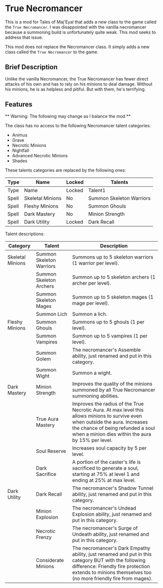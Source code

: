 # True Necromancer

This is a mod for Tales of Maj'Eyal that adds a new class to the game called
the `True Necromancer`. I was disappointed with the vanilla necromancer because
a summoning build is unfortunately quite weak. This mod seeks to address that issue.

This mod does not replace the Necromancer class. It simply adds a new class called the `True Necromancer` to the game.

## Brief Description

Unlike the vanilla Necromancer, the True Necromancer has fewer direct attacks of his own and has to rely on
his minions to deal damage. Without his minions, he is as helpless and pitiful. But with them, he's terrifying.

## Features

** Warning: The following may change as I balance the mod **

The class has no access to the following Necromancer talent categories:
- Animus
- Grave
- Necrotic Minions
- Nightfall
- Advanced Necrotic Minions
- Shades

These talents categories are replaced by the following ones:

| Type | Name | Locked | Talents |
| --- | --- | --- | --- |
| Type | Name | Locked | Talent1 | Talent2 | Talent3 | Talent4 |
| Spell | Skeletal Minions | No | Summon Skeleton Warriors | Summon Skeleton Archers | Summon Skeleton Mages | Summon Lich |
| Spell | Fleshy Minions | No | Summon Ghouls | Summon Vampires | Summon Golem | Summon Wight |
| Spell | Dark Mastery | No | Minion Strength | True Aura Mastery | Soul Reserve | Dark Sacrifice |
| Spell | Dark Utility | Locked | Dark Recall | Minion Explosion | Necrotic Frenzy | Considerate Minions |

Talent descriptions:

| Category | Talent | Description |
| --- | --- | --- |
| Skeletal Minions | Summon Skeleton Warriors | Summons up to 5 skeleton warriors (1 warrior per level). |
|  | Summon Skeleton Archers | Summon up to 5 skeleton archers (1 archer per level). |
|  | Summon Skeleton Mages | Summon up to 5 skeleton mages (1 mage per level). |
|  | Summon Lich | Summon a lich. |
| Fleshy Minions | Summon Ghouls | Summons up to 5 ghouls (1 per level). |
|  | Summon Vampires | Summon up to 5 vampires (1 per level). |
|  | Summon Golem | The necromancer's Assemble ability, just renamed and put in this category. |
|  | Summon Wight | Summon a wight. |
| Dark Mastery | Minion Strength | Improves the quality of the minions summoned by all True Necromancer summoning abilities. |
|  | True Aura Mastery | Improves the radius of the True Necrotic Aura. At max level this allows minions to survive even when outside the aura. Increases the chance of being refunded a soul when a minion dies within the aura by 15% per level. |
|  | Soul Reserve | Increases soul capacity by 5 per level. |
|  | Dark Sacrifice | A portion of the caster's life is sacrificed to generate a soul, starting at 75% at level 1 and ending at 25% at max level. |
| Dark Utility | Dark Recall | The necromancer's Shadow Tunnel ability, just renamed and put in this category. |
|  | Minion Explosion | The necromancer's Undead Explosion ability, just renamed and put in this category. |
|  | Necrotic Frenzy | The necromancer's Surge of Undeath ability, just renamed and put in this category. |
|  | Considerate Minions | The necromancer's Dark Empathy ability, just renamed and put in this category BUT with the following difference: Friendly fire protection extends to minions themselves too (no more friendly fire from mages). |
